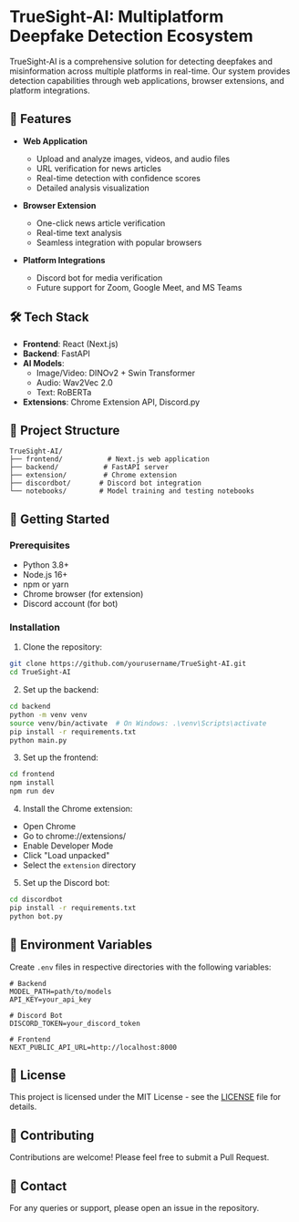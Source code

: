 # TrueSight-AI: Multiplatform Deepfake Detection Ecosystem

TrueSight-AI is a comprehensive solution for detecting deepfakes and misinformation across multiple platforms in real-time. Our system provides detection capabilities through web applications, browser extensions, and platform integrations.

## 🌟 Features

- **Web Application**
  - Upload and analyze images, videos, and audio files
  - URL verification for news articles
  - Real-time detection with confidence scores
  - Detailed analysis visualization

- **Browser Extension**
  - One-click news article verification
  - Real-time text analysis
  - Seamless integration with popular browsers

- **Platform Integrations**
  - Discord bot for media verification
  - Future support for Zoom, Google Meet, and MS Teams

## 🛠️ Tech Stack

- **Frontend**: React (Next.js)
- **Backend**: FastAPI
- **AI Models**:
  - Image/Video: DINOv2 + Swin Transformer
  - Audio: Wav2Vec 2.0
  - Text: RoBERTa
- **Extensions**: Chrome Extension API, Discord.py

## 📁 Project Structure

```
TrueSight-AI/
├── frontend/           # Next.js web application
├── backend/           # FastAPI server
├── extension/         # Chrome extension
├── discordbot/       # Discord bot integration
└── notebooks/        # Model training and testing notebooks
```

## 🚀 Getting Started

### Prerequisites
- Python 3.8+
- Node.js 16+
- npm or yarn
- Chrome browser (for extension)
- Discord account (for bot)

### Installation

1. Clone the repository:
```bash
git clone https://github.com/yourusername/TrueSight-AI.git
cd TrueSight-AI
```

2. Set up the backend:
```bash
cd backend
python -m venv venv
source venv/bin/activate  # On Windows: .\venv\Scripts\activate
pip install -r requirements.txt
python main.py
```

3. Set up the frontend:
```bash
cd frontend
npm install
npm run dev
```

4. Install the Chrome extension:
- Open Chrome
- Go to chrome://extensions/
- Enable Developer Mode
- Click "Load unpacked"
- Select the `extension` directory

5. Set up the Discord bot:
```bash
cd discordbot
pip install -r requirements.txt
python bot.py
```

## 🔑 Environment Variables

Create `.env` files in respective directories with the following variables:

```env
# Backend
MODEL_PATH=path/to/models
API_KEY=your_api_key

# Discord Bot
DISCORD_TOKEN=your_discord_token

# Frontend
NEXT_PUBLIC_API_URL=http://localhost:8000
```

## 📝 License

This project is licensed under the MIT License - see the [LICENSE](LICENSE) file for details.

## 🤝 Contributing

Contributions are welcome! Please feel free to submit a Pull Request.

## 📧 Contact

For any queries or support, please open an issue in the repository.
